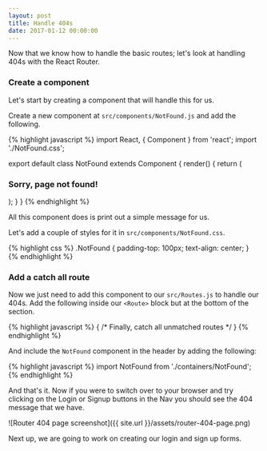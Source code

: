 ```yaml
---
layout: post
title: Handle 404s
date: 2017-01-12 00:00:00
---
```


Now that we know how to handle the basic routes; let's look at handling 404s with the React Router.

### Create a component

Let's start by creating a component that will handle this for us.

Create a new component at `src/components/NotFound.js` and add the following.

{% highlight javascript %}
import React, { Component } from 'react';
import './NotFound.css';

export default class NotFound extends Component {
  render() {
    return (
      <div className="NotFound">
        <h3>Sorry, page not found!</h3>
      </div>
    );
  }
}
{% endhighlight %}

All this component does is print out a simple message for us.

Let's add a couple of styles for it in `src/components/NotFound.css`.

{% highlight css %}
.NotFound {
  padding-top: 100px;
  text-align: center;
}
{% endhighlight %}

### Add a catch all route

Now we just need to add this component to our `src/Routes.js` to handle our 404s. Add the following inside our `<Route>` block but at the bottom of the section.

{% highlight javascript %}
{ /* Finally, catch all unmatched routes */ }
<Route path="*" component={NotFound} />
{% endhighlight %}

And include the `NotFound` component in the header by adding the following:

{% highlight javascript %}
import NotFound from './containers/NotFound';
{% endhighlight %}

And that's it. Now if you were to switch over to your browser and try clicking on the Login or Signup buttons in the Nav you should see the 404 message that we have.

![Router 404 page screenshot]({{ site.url }}/assets/router-404-page.png)

Next up, we are going to work on creating our login and sign up forms.
